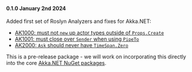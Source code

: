 #### 0.1.0 January 2nd 2024 ####

Added first set of Roslyn Analyzers and fixes for Akka.NET:

* [AK1000: must not `new` up actor types outside of `Props.Create`](https://github.com/Aaronontheweb/akka.analyzers/pull/3)
* [AK1001: must close over `Sender` when using `PipeTo`](https://github.com/Aaronontheweb/akka.analyzers/pull/5)
* [AK2000: `Ask` should never have `TimeSpan.Zero`](https://github.com/Aaronontheweb/akka.analyzers/issues/11)

This is a pre-release package - we will work on incorporating this directly into the core [Akka.NET NuGet packages](https://www.nuget.org/packages/Akka).
